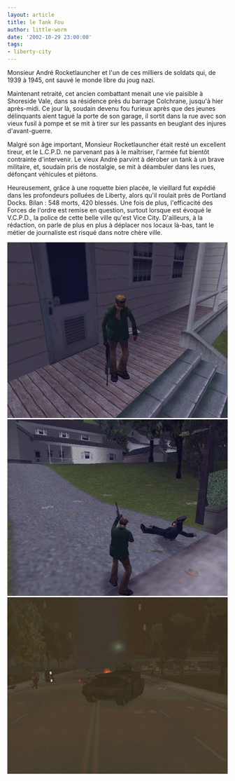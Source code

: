 ```yaml
---
layout: article
title: le Tank Fou
author: little-worm
date: '2002-10-29 23:00:00'
tags:
- liberty-city
---
```


Monsieur André Rocketlauncher et l'un de ces milliers de soldats qui, de 1939 à 1945, ont sauvé le monde libre du joug nazi.

Maintenant retraité, cet ancien combattant menait une vie paisible à Shoreside Vale, dans sa résidence près du barrage Colchrane, jusqu'à hier après-midi. Ce jour là, soudain devenu fou furieux après que des jeunes délinquants aient tagué la porte de son garage, il sortit dans la rue avec son vieux fusil à pompe et se mit à tirer sur les passants en beuglant des injures d'avant-guerre.

Malgré son âge important, Monsieur Rocketlauncher était resté un excellent tireur, et le L.C.P.D. ne parvenant pas à le maîtriser, l'armée fut bientôt contrainte d'intervenir. Le vieux André parvint à dérober un tank à un brave militaire, et, soudain pris de nostalgie, se mit à déambuler dans les rues, défonçant véhicules et piétons.

Heureusement, grâce à une roquette bien placée, le vieillard fut expédié dans les profondeurs polluées de Liberty, alors qu'il roulait près de Portland Docks. Bilan : 548 morts, 420 blessés. Une fois de plus, l'efficacité des Forces de l'ordre est remise en question, surtout lorsque est évoqué le V.C.P.D., la police de cette belle ville qu'est Vice City. D'ailleurs, à la rédaction, on parle de plus en plus à déplacer nos locaux là-bas, tant le métier de journaliste est risqué dans notre chère ville.

![](/content/images/v1/user6/vieuxfou1.jpg)
![](/content/images/v1/user6/vieuxfou2.jpg)
![](/content/images/v1/user6/vieuxfou3.jpg)